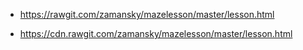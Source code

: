 * https://rawgit.com/zamansky/mazelesson/master/lesson.html

* https://cdn.rawgit.com/zamansky/mazelesson/master/lesson.html
